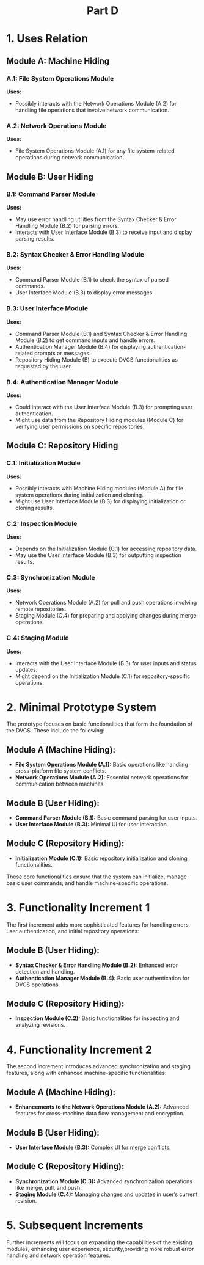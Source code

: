 #    
# <p align="center">Part D</p>
# 1. Uses Relation

## Module A: Machine Hiding

### A.1: File System Operations Module
**Uses:**
- Possibly interacts with the Network Operations Module (A.2) for handling file operations that involve network communication.

### A.2: Network Operations Module
**Uses:**
- File System Operations Module (A.1) for any file system-related operations during network communication.

## Module B: User Hiding

### B.1: Command Parser Module
**Uses:**
- May use error handling utilities from the Syntax Checker & Error Handling Module (B.2) for parsing errors.
- Interacts with User Interface Module (B.3) to receive input and display parsing results.

### B.2: Syntax Checker & Error Handling Module
**Uses:**
- Command Parser Module (B.1) to check the syntax of parsed commands.
- User Interface Module (B.3) to display error messages.

### B.3: User Interface Module
**Uses:**
- Command Parser Module (B.1) and Syntax Checker & Error Handling Module (B.2) to get command inputs and handle errors.
- Authentication Manager Module (B.4) for displaying authentication-related prompts or messages.
- Repository Hiding Module (B) to execute DVCS functionalities as requested by the user.

### B.4: Authentication Manager Module
**Uses:**
- Could interact with the User Interface Module (B.3) for prompting user authentication.
- Might use data from the Repository Hiding modules (Module C) for verifying user permissions on specific repositories.

## Module C: Repository Hiding

### C.1: Initialization Module
**Uses:**
- Possibly interacts with Machine Hiding modules (Module A) for file system operations during initialization and cloning.
- Might use User Interface Module (B.3) for displaying initialization or cloning results.

### C.2: Inspection Module
**Uses:**
- Depends on the Initialization Module (C.1) for accessing repository data.
- May use the User Interface Module (B.3) for outputting inspection results.

### C.3: Synchronization Module
**Uses:**
- Network Operations Module (A.2) for pull and push operations involving remote repositories.
- Staging Module (C.4) for preparing and applying changes during merge operations.

### C.4: Staging Module
**Uses:**
- Interacts with the User Interface Module (B.3) for user inputs and status updates.
- Might depend on the Initialization Module (C.1) for repository-specific operations.

# 2. Minimal Prototype System

The prototype focuses on basic functionalities that form the foundation of the DVCS. These include the following:

## Module A (Machine Hiding):
- **File System Operations Module (A.1):** Basic operations like handling cross-platform file system conflicts.
- **Network Operations Module (A.2):** Essential network operations for communication between machines.

## Module B (User Hiding):
- **Command Parser Module (B.1):** Basic command parsing for user inputs.
- **User Interface Module (B.3):** Minimal UI for user interaction.

## Module C (Repository Hiding):
- **Initialization Module (C.1):** Basic repository initialization and cloning functionalities.

These core functionalities ensure that the system can initialize, manage basic user commands, and handle machine-specific operations.

# 3. Functionality Increment 1

The first increment adds more sophisticated features for handling errors, user authentication, and initial repository operations:

## Module B (User Hiding):
- **Syntax Checker & Error Handling Module (B.2):** Enhanced error detection and handling.
- **Authentication Manager Module (B.4):** Basic user authentication for DVCS operations.

## Module C (Repository Hiding):
- **Inspection Module (C.2):** Basic functionalities for inspecting and analyzing revisions.

# 4. Functionality Increment 2

The second increment introduces advanced synchronization and staging features, along with enhanced machine-specific functionalities:

## Module A (Machine Hiding):
- **Enhancements to the Network Operations Module (A.2):** Advanced features for cross-machine data flow management and encryption.
## Module B (User Hiding):
- **User Interface Module (B.3):** Complex UI for merge conflicts.
## Module C (Repository Hiding):
- **Synchronization Module (C.3):** Advanced synchronization operations like merge, pull, and push.
- **Staging Module (C.4):** Managing changes and updates in user’s current revision.

# 5. Subsequent Increments

Further increments will focus on expanding the capabilities of the existing modules, enhancing user experience, security,providing more robust error handling and network operation features. 
